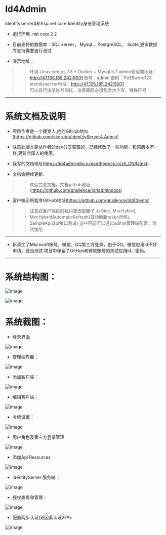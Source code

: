 # Id4Admin
Identityserver4和Asp.net core Identity身份管理系统

* 运行环境 .net core 2.2

* 目前支持的数据库：SQL server， Mysql ，PostgreSQL， Sqlite,更多数据库支持需要自行测试

* 演示地址：
> > 环境 Linux centos 7.3 + Docker + Mysql 5.7
> > admin管理端地址：http://47.105.185.242:9001          账号：admin  密码：Pa$$word123
> > identityserver地址：http://47.105.185.242:5001      
> > 可以自行注册账号测试，注意密码必须包含大小写，特殊符号
---------------------

# 系统文档及说明

* 项目作者是一个捷克人,他的GitHub地址(https://github.com/skoruba/IdentityServer4.Admin)

* 注意此版本是从作者的dev分支获取的，已经修改了一些功能，和原版本不一样,更符合国人的使用。

* 我写的文档地址(https://id4admindocs.readthedocs.io/zh_CN/latest)

* 文档会持续更新.

> > 欢迎完善文档，文档github地址(https://github.com/gnsilence/id4admindocs)

* 客户端示例程序GitHub地址(https://github.com/gnsilence/Id4Clients)

> > 注意此客户端目前我只更改配置了
JsOidc, MvcHybrid, MvcHybridAutomaticRefresh(自动刷新token示例),
SampleApi(api接口测试)
这些目前可以通过admin管理端配置，测试使用

------------------------------

* 新添加了Microsoft账号，微信，QQ第三方登录，由于QQ，微信应用id不好申请，还没测试
项目中保留了GitHub和微软账号的测试应用id，密码。
-------------------------------

系统结构图：
====

![image](https://github.com/gnsilence/Id4Admin/blob/master/docs/Images/Skoruba.IdentityServer4.Admin-Solution.png)


![image](https://github.com/gnsilence/Id4Admin/blob/master/docs/Images/Skoruba.IdentityServer4.Admin-App-Diagram.png)


系统截图：
====

* 登录界面

![image](https://github.com/gnsilence/Id4Admin/blob/master/docs/Images/App/ExternalLogin.png)

* 管理端界面：

![image](https://github.com/gnsilence/Id4Admin/blob/master/docs/Images/App/AdminServer.png)

* 添加客户端：

![image](https://github.com/gnsilence/Id4Admin/blob/master/docs/Images/App/ClientsAdd.png)

* 编辑客户端：

![image](https://github.com/gnsilence/Id4Admin/blob/master/docs/Images/App/EditClient.png)

* 令牌设置：

![image](https://github.com/gnsilence/Id4Admin/blob/master/docs/Images/App/STSset.png)

* 用户角色及第三方登录管理

![image](https://github.com/gnsilence/Id4Admin/blob/master/docs/Images/App/UserRole.png)

* 添加Api Resources

![image](https://github.com/gnsilence/Id4Admin/blob/master/docs/Images/App/AddApiResources.png)

* IdentityServer 服务端 ：

![image](https://github.com/gnsilence/Id4Admin/blob/master/docs/Images/App/IdentityServer.png)

* 授权查看和管理：

![image](https://github.com/gnsilence/Id4Admin/blob/master/docs/Images/App/ManageGrants.png)

* 配置两步认证(双因素认证2FA):

![image](https://github.com/gnsilence/Id4Admin/blob/master/docs/Images/App/2FASet.png)
